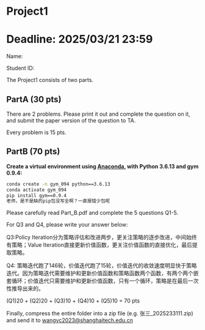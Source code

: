 # Project1   
# Deadline: 2025/03/21  23:59

Name: 

Student ID: 

The Project1 consists of two parts.

## PartA (30 pts)
There are 2 problems.
Please print it out and complete the question on it, and submit the paper version of the question to TA.

Every problem is 15 pts.

## PartB (70 pts)
**Create a virtual environment using [Anaconda](https://www.anaconda.com/download), with Python 3.6.13 and gym 0.9.4:**
```bash
conda create -n gym_094 python==3.6.13
conda activate gym_094
pip install gym==0.9.4
老师，是不是缺的pip包没写全啊？一直报错少包呢
```

Please carefully read Part_B.pdf and complete the 5 questions Q1-5. 

For Q3 and Q4, please write your answer below:

Q3:Policy Iteration分为策略评估和改进两步，更关注策略的逐步改进，中间始终有策略；Value Iteration直接更新价值函数，更关注价值函数的直接优化，最后提取策略。

Q4: 策略迭代跑了146轮，价值迭代跑了15轮，价值迭代的收敛速度明显快于策略迭代。因为策略迭代需要维护和更新价值函数和策略函数两个函数，有两个两个嵌套循环；价值迭代只需要维护和更新价值函数，只有一个循环，策略是在最后一次性推导出来的。


(Q1)20 + (Q2)20 + (Q3)10 + (Q4)10 + (Q5)10 = 70 pts


Finally, compress the entire folder into a zip file (e.g. 张三_2025233111.zip) and send it to wangyc2023@shanghaitech.edu.cn

